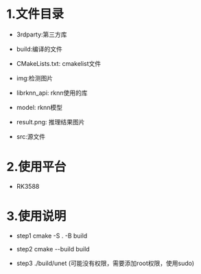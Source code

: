 # 1.文件目录

- 3rdparty:第三方库
  
- build:编译的文件
  
- CMakeLists.txt: cmakelist文件
  
- img:检测图片
  
- librknn_api: rknn使用的库
  
- model: rknn模型
  
- result.png: 推理结果图片
  
- src:源文件
  

# 2.使用平台

- RK3588

# 3.使用说明

- step1 cmake -S . -B build
  
- step2 cmake --build build
  
- step3 ./build/unet (可能没有权限，需要添加root权限，使用sudo)
